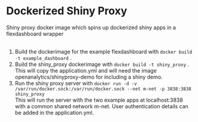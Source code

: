 # Dockerized Shiny Proxy

Shiny proxy docker image which spins up dockerized shiny apps in a flexdashboard wrapper <br> <br>

1. Build the dockerimage for the example flexdashboard with `docker build -t example_dashboard` . <br>
2. Build the shiny_proxy dockerimage with `docker build -t shiny_proxy` . <br>
This will copy the application.yml and will need the image openanalytics/shinyproxy-demo for including a shiny demo. <br>
3. Run the shiny proxy server with `docker run -d -v /var/run/docker.sock:/var/run/docker.sock --net m-net -p 3838:3838 shiny_proxy` <br>
This will run the server with the two example apps at localhost:3838 with a common shared network m-net. User authentication details can be added in the application.yml.


